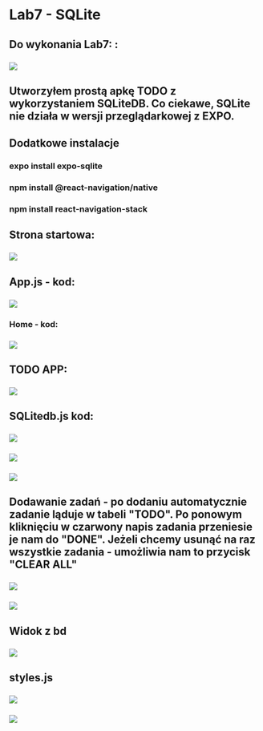 # Lab7 - SQLite

## Do wykonania Lab7: :

### ![](images/1.PNG)

## Utworzyłem prostą apkę TODO z wykorzystaniem SQLiteDB. Co ciekawe, SQLite nie działa w wersji przeglądarkowej z EXPO.

## Dodatkowe instalacje

### expo install expo-sqlite

### npm install @react-navigation/native

### npm install react-navigation-stack

## Strona startowa:

### ![](images/2.PNG)

## App.js - kod:

### ![](images/3.PNG)

### Home - kod:

### ![](images/4.PNG)

## TODO APP:

### ![](images/5.PNG)

## SQLitedb.js kod:

### ![](images/6.PNG)

### ![](images/7.PNG)

### ![](images/8.PNG)

## Dodawanie zadań - po dodaniu automatycznie zadanie ląduje w tabeli "TODO". Po ponowym kliknięciu w czarwony napis zadania przeniesie je nam do "DONE". Jeżeli chcemy usunąć na raz wszystkie zadania - umożliwia nam to przycisk "CLEAR ALL"

### ![](images/9.PNG)

### ![](images/12.PNG)

## Widok z bd

### ![](images/13.PNG)

## styles.js

### ![](images/10.PNG)

### ![](images/11.PNG)

